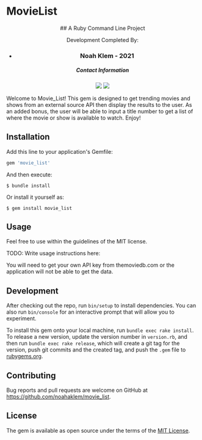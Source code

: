 # MovieList
<div align='center'>
    ## A Ruby Command Line Project
    <p>Development Completed By:</p>
    <ul>
        <li><h3>Noah Klem - 2021</h3></li>
    </ul>
    <h5>Contact Information</h5>
    <p>
        <a><img src="https://img.shields.io/badge/linkedin-%230077B5.svg?&style=for-the-badge&logo=linkedin&logoColor=white"></a>
        <a><img src="https://img.shields.io/badge/gmail-%23D14836.svg?&style=for-the-badge&logo=gmail&logoColor=white"></a>
    </p>
</div>
Welcome to Movie_List! This gem is designed to get trending movies and shows from an external source API then display the results to the user. As an added bonus, the user will be able to input a title number to get a list of where the movie or show is available to watch. Enjoy!



## Installation

Add this line to your application's Gemfile:

```ruby
gem 'movie_list'
```

And then execute:

    $ bundle install

Or install it yourself as:

    $ gem install movie_list

## Usage

Feel free to use within the guidelines of the MIT license.

TODO: Write usage instructions here:

You will need to get your own API key from themoviedb.com or the application will not be able to get the data.

## Development

After checking out the repo, run `bin/setup` to install dependencies. You can also run `bin/console` for an interactive prompt that will allow you to experiment.

To install this gem onto your local machine, run `bundle exec rake install`. To release a new version, update the version number in `version.rb`, and then run `bundle exec rake release`, which will create a git tag for the version, push git commits and the created tag, and push the `.gem` file to [rubygems.org](https://rubygems.org).

## Contributing

Bug reports and pull requests are welcome on GitHub at https://github.com/noahaklem/movie_list.

## License

The gem is available as open source under the terms of the [MIT License](https://opensource.org/licenses/MIT).
